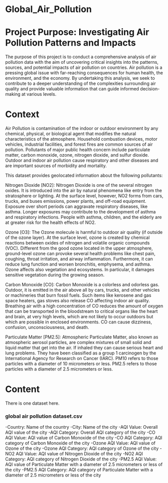 # Global_Air_Pollution
# Project Purpose: Investigating Air Pollution Patterns and Impacts

The purpose of this project is to conduct a comprehensive analysis of air pollution data with the aim of uncovering critical insights into the patterns, sources, and potential impacts of air pollution on countries. Air pollution is a pressing global issue with far-reaching consequences for human health, the environment, and the economy. By undertaking this analysis, we seek to contribute to a deeper understanding of the complexities surrounding air quality and provide valuable information that can guide informed decision-making at various levels.

# Context
Air Pollution is contamination of the indoor or outdoor environment by any chemical, physical, or biological agent that modifies the natural characteristics of the atmosphere. Household combustion devices, motor vehicles, industrial facilities, and forest fires are common sources of air pollution. Pollutants of major public health concern include particulate matter, carbon monoxide, ozone, nitrogen dioxide, and sulfur dioxide. Outdoor and indoor air pollution cause respiratory and other diseases and are important sources of morbidity and mortality.

This dataset provides geolocated information about the following pollutants:

Nitrogen Dioxide [NO2]: Nitrogen Dioxide is one of the several nitrogen oxides. It is introduced into the air by natural phenomena like entry from the stratosphere or lighting. At the surface level, however, NO2 forms from cars, trucks, and buses emissions, power plants, and off-road equipment. Exposure over short periods can aggravate respiratory diseases, like asthma. Longer exposures may contribute to the development of asthma and respiratory infections. People with asthma, children, and the elderly are at greater risk for the health effects of NO2.

Ozone [O3]: The Ozone molecule is harmful to outdoor air quality (if outside of the ozone layer). At the surface level, ozone is created by chemical reactions between oxides of nitrogen and volatile organic compounds (VOC). Different from the good ozone located in the upper atmosphere, ground-level ozone can provoke several health problems like chest pain, coughing, throat irritation, and airway inflammation. Furthermore, it can reduce lung function and worsen bronchitis, emphysema, and asthma. Ozone affects also vegetation and ecosystems. In particular, it damages sensitive vegetation during the growing season.

Carbon Monoxide [CO]: Carbon Monoxide is a colorless and odorless gas. Outdoor, it is emitted in the air above all by cars, trucks, and other vehicles or machineries that burn fossil fuels. Such items like kerosene and gas space heaters, gas stoves also release CO affecting indoor air quality.
Breathing air with a high concentration of CO reduces the amount of oxygen that can be transported in the bloodstream to critical organs like the heart and brain, at very high levels, which are not likely to occur outdoors but which are possible in enclosed environments. CO can cause dizziness, confusion, unconsciousness, and death.

Particulate Matter [PM2.5]: Atmospheric Particulate Matter, also known as atmospheric aerosol particles, are complex mixtures of small solid and liquid matter that get into the air. If inhaled they can cause serious heart and lung problems. They have been classified as a group 1 carcinogen by the International Agency for Research on Cancer (IARC). PM10 refers to those particles with a diameter of 10 micrometers or less. PM2.5 refers to those particles with a diameter of 2.5 micrometers or less.

# Content
There is one dataset here.

### global air pollution dataset.csv
-Country: Name of the country
-City: Name of the city
-AQI Value: Overall AQI value of the city
-AQI Category: Overall AQI category of the city
-CO AQI Value: AQI value of Carbon Monoxide of the city
-CO AQI Category: AQI category of Carbon Monoxide of the city
-Ozone AQI Value: AQI value of Ozone of the city
-Ozone AQI Category: AQI category of Ozone of the city
-NO2 AQI Value: AQI value of Nitrogen Dioxide of the city
-NO2 AQI Category: AQI category of Nitrogen Dioxide of the city
-PM2.5 AQI Value: AQI value of Particulate Matter with a diameter of 2.5 micrometers or less of the city
-PM2.5 AQI Category: AQI category of Particulate Matter with a diameter of 2.5 micrometers or less of the city
